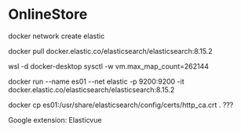# OnlineStore

docker network create elastic

docker pull docker.elastic.co/elasticsearch/elasticsearch:8.15.2

wsl -d docker-desktop
	 sysctl -w vm.max_map_count=262144

docker run --name es01 --net elastic -p 9200:9200 -it docker.elastic.co/elasticsearch/elasticsearch:8.15.2

docker cp es01:/usr/share/elasticsearch/config/certs/http_ca.crt .   ???

Google extension: Elasticvue